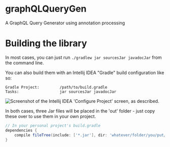 # graphQLQueryGen
A GraphQL Query Generator using annotation processing

# Building the library
In most cases, you can just run
`./gradlew jar sourcesJar javadocJar`
from the command line.

You can also build them with an Intellij IDEA "Gradle" build configuration like so:
```
Gradle Project:         /path/to/build.gradle
Tasks:                  jar sourcesJar javadocJar
```

![Screenshot of the Intellij IDEA 'Configure Project' screen, as described.](http://i.imgur.com/uhjWNXn.png)

In both cases, three Jar files will be placed in the
'out' folder - just copy these over to use them in
your own project.

```groovy
// In your personal project's build.gradle
dependencies {
    compile fileTree(include: ['*.jar'], dir: 'whatever/folder/you/put/the/jars/in')
}
```
